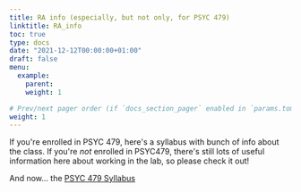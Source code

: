 ```yaml
---
title: RA info (especially, but not only, for PSYC 479)
linktitle: RA_info
toc: true
type: docs
date: "2021-12-12T00:00:00+01:00"
draft: false
menu:
  example:
    parent:
    weight: 1

# Prev/next pager order (if `docs_section_pager` enabled in `params.toml`)
weight: 1
---
```


If you're enrolled in PSYC 479, here's a syllabus with bunch of info about the class. If you're *not* enrolled in PSYC479, there's still lots of useful information here about working in the lab, so please check it out! 

And now... the [PSYC 479 Syllabus](files/PSYC479_Slevc_syllabus_12-15-21.pdf)
